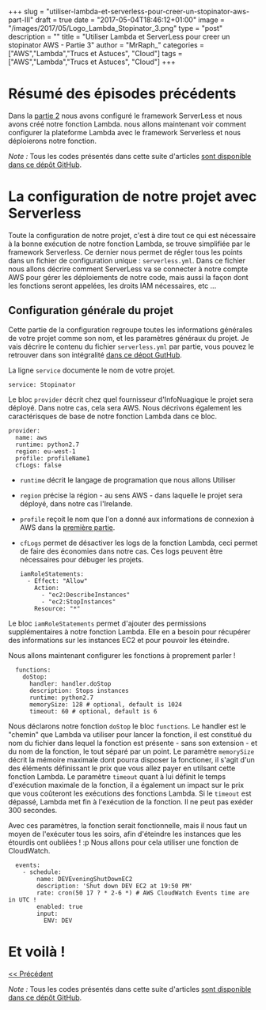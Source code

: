 +++
slug = "utiliser-lambda-et-serverless-pour-creer-un-stopinator-aws-part-III"
draft = true
date = "2017-05-04T18:46:12+01:00"
image = "/images/2017/05/Logo_Lambda_Stopinator_3.png"
type = "post"
description = ""
title = "Utiliser Lambda et ServerLess pour creer un stopinator AWS - Partie 3"
author = "MrRaph_"
categories = ["AWS","Lambda","Trucs et Astuces", "Cloud"]
tags = ["AWS","Lambda","Trucs et Astuces", "Cloud"]
+++

# Résumé des épisodes précédents

Dans la [partie 2](https://techan.fr/utiliser-lambda-et-serverless-pour-creer-un-stopinator-aws-part-ii/i) nous avons configuré le framework ServerLess et nous avons créé notre fonction Lambda. nous allons maintenant voir comment configurer la plateforme Lambda avec le framework Serverless et nous déploierons notre fonction.

*Note :* Tous les codes présentés dans cette suite d'articles [sont disponible dans ce dépôt GitHub](https://github.com/MrRaph/article-stopinator).


# La configuration de notre projet avec Serverless

Toute la configuration de notre projet, c'est à dire tout ce qui est nécessaire à la bonne exécution de notre fonction Lambda, se trouve simplifiée par le framework Serverless. Ce dernier nous permet de régler tous les points dans un fichier de configuration unique : `serverless.yml`. Dans ce fichier nous allons décrire comment ServerLess va se connecter à notre compte AWS pour gérer les déploiements de notre code, mais aussi la façon dont les fonctions seront appelées, les droits IAM nécessaires, etc ...

## Configuration générale du projet

Cette partie de la configuration regroupe toutes les informations générales de votre projet comme son nom, et les paramètres généraux du projet.
Je vais décrire le contenu du fichier `serverless.yml` par partie, vous pouvez le retrouver dans son intégralité [dans ce dépot GutHub](https://github.com/MrRaph/article-stopinator).

La ligne `service` documente le nom de votre projet.

    service: Stopinator

Le bloc `provider` décrit chez quel fournisseur d'InfoNuagique le projet sera déployé. Dans notre cas, cela sera AWS. Nous décrivons également les caractérisques de base de notre fonction Lambda dans ce bloc.

    provider:
      name: aws
      runtime: python2.7
      region: eu-west-1
      profile: profileName1
      cfLogs: false

* `runtime` décrit le langage de programation que nous allons Utiliser
* `region` précise la région - au sens AWS - dans laquelle le projet sera déployé, dans notre cas l'Irelande.
* `profile` reçoit le nom que l'on a donné aux informations de connexion à AWS dans la [première partie](https://techan.fr/utiliser-lambda-et-serverless-pour-creer-un-stopinator-aws-part-i/).
* `cfLogs` permet de désactiver les logs de la fonction Lambda, ceci permet de faire des économies dans notre cas. Ces logs peuvent être nécessaires pour débuger les projets.

      iamRoleStatements:
        - Effect: "Allow"
          Action:
            - "ec2:DescribeInstances"
            - "ec2:StopInstances"
          Resource: "*"

Le bloc `iamRoleStatements` permet d'ajouter des permissions supplémentaires à notre fonction Lambda. Elle en a besoin pour récupérer des informations sur les instances EC2 et pour pouvoir les éteindre.

Nous allons maintenant configurer les fonctions à proprement parler !

      functions:
        doStop:
          handler: handler.doStop
          description: Stops instances
          runtime: python2.7
          memorySize: 128 # optional, default is 1024
          timeout: 60 # optional, default is 6

Nous déclarons notre fonction `doStop` le bloc `functions`. Le handler est le "chemin" que Lambda va utiliser pour lancer la fonction, il est constitué du nom du fichier dans lequel la fonction est présente - sans son extension - et du nom de la fonction, le tout séparé par un point. Le paramètre `memorySize` décrit la mémoire maximale dont pourra disposer la fonctioner, il s'agit d'un des éléments définissant le prix que vous allez payer en utilsant cette fonction Lambda. Le paramètre `timeout` quant à lui définit le temps d'exécution maximale de la fonction, il a également un impact sur le prix que vous coûteront les exécutions des fonctions Lambda. Si le `timeout` est dépassé, Lambda met fin à l'exécution de la fonction. Il ne peut pas exéder 300 secondes.

Avec ces paramètres, la fonction serait fonctionnelle, mais il nous faut un moyen de l'exécuter tous les soirs, afin d'éteindre les instances que les étourdis ont oubliées ! :p Nous allons pour cela utiliser une fonction de CloudWatch.

      events:
        - schedule:
            name: DEVEveningShutDownEC2
            description: 'Shut down DEV EC2 at 19:50 PM'
            rate: cron(50 17 ? * 2-6 *) # AWS CloudWatch Events time are in UTC !
            enabled: true
            input:
              ENV: DEV




# Et voilà !

[<< Précédent](https://techan.fr/utiliser-lambda-et-serverless-pour-creer-un-stopinator-aws-part-ii/)

*Note :* Tous les codes présentés dans cette suite d'articles [sont disponible dans ce dépôt GitHub](https://github.com/MrRaph/article-stopinator).
